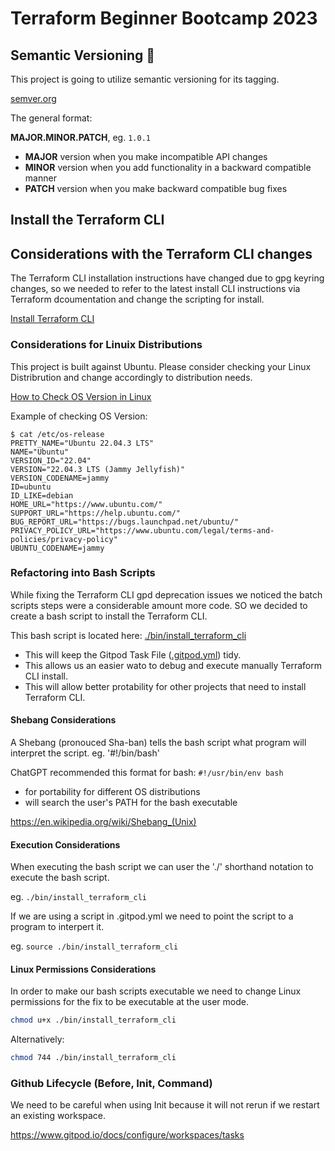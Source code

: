 # Terraform Beginner Bootcamp 2023

## Semantic Versioning :mage:

This project is going to utilize semantic versioning for its tagging.

[semver.org](https://semver.org/)

The general format: 

 **MAJOR.MINOR.PATCH**, eg. `1.0.1`

   - **MAJOR** version when you make incompatible API changes
   - **MINOR** version when you add functionality in a backward compatible manner
   - **PATCH** version when you make backward compatible bug fixes

## Install the Terraform CLI

## Considerations with the Terraform CLI changes
The Terraform CLI installation instructions have changed due to gpg keyring changes, so we needed to refer to the latest install CLI instructions via Terraform dcoumentation and change the scripting for install.

[Install Terraform CLI](https://developer.hashicorp.com/terraform/tutorials/aws-get-started/install-cli)

### Considerations for Linuix Distributions

This project is built against Ubuntu.
Please consider checking your Linux Distribrution and change accordingly to distribution needs.

[How to Check OS Version in Linux](https://www.cyberciti.biz/faq/how-to-check-os-version-in-linux-command-line/)

Example of checking OS Version:

```
$ cat /etc/os-release
PRETTY_NAME="Ubuntu 22.04.3 LTS"
NAME="Ubuntu"
VERSION_ID="22.04"
VERSION="22.04.3 LTS (Jammy Jellyfish)"
VERSION_CODENAME=jammy
ID=ubuntu
ID_LIKE=debian
HOME_URL="https://www.ubuntu.com/"
SUPPORT_URL="https://help.ubuntu.com/"
BUG_REPORT_URL="https://bugs.launchpad.net/ubuntu/"
PRIVACY_POLICY_URL="https://www.ubuntu.com/legal/terms-and-policies/privacy-policy"
UBUNTU_CODENAME=jammy
```

### Refactoring into Bash Scripts

While fixing the Terraform CLI gpd deprecation issues we noticed the batch scripts steps were a considerable amount more code. SO we decided to create a bash script to install the Terraform CLI. 

This bash script is located here: [./bin/install_terraform_cli](./bin/install_terraform_cli)

- This will keep the Gitpod Task File ([.gitpod.yml](.gitpod.yml)) tidy.
- This allows us an easier wato to debug and execute manually Terraform CLI install.
- This will allow better protability for other projects that need to install Terraform CLI.

#### Shebang Considerations

A Shebang (pronouced Sha-ban) tells the bash script what program will interpret the script. eg. '#!/bin/bash'

ChatGPT recommended this format for bash: `#!/usr/bin/env bash`

- for portability for different OS distributions
- will search the user's PATH for the bash executable

https://en.wikipedia.org/wiki/Shebang_(Unix)

#### Execution Considerations

When executing the bash script we can user the './' shorthand notation to execute the bash script.

eg. `./bin/install_terraform_cli`

If we are using a script in .gitpod.yml we need to point the script to a program to interpert it.

eg. `source ./bin/install_terraform_cli`

#### Linux Permissions Considerations

In order to make our bash scripts executable we need to change Linux permissions for the fix to be executable at the user mode.

```sh
chmod u+x ./bin/install_terraform_cli
```

Alternatively:

```sh 
chmod 744 ./bin/install_terraform_cli
```

### Github Lifecycle (Before, Init, Command)

We need to be careful when using Init because it will not rerun if we restart an existing workspace.

https://www.gitpod.io/docs/configure/workspaces/tasks
